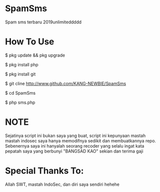 # SpamSms
Spam sms terbaru 2019unlimiteddddd

# How To Use
$ pkg update && pkg upgrade

$ pkg install php

$ pkg install git

$ git cline http://www.github.com/KANG-NEWBIE/SpamSms

$ cd SpamSms

$ php sms.php

# NOTE
Sejatinya script ini bukan saya yang buat, script ini kepunyaan mastah mastah indosec saya hanya memodifnya sedikit dan membuatkannya repo. Sebenernya saya ini hanyalah seorang recoder yang selalu ingat kata pepatah saya yang berbunyi "BANGSAD KAO" sekian dan terima gaji

# Special Thanks To:
Allah SWT, mastah IndoSec, dan diri saya sendiri hehehe
